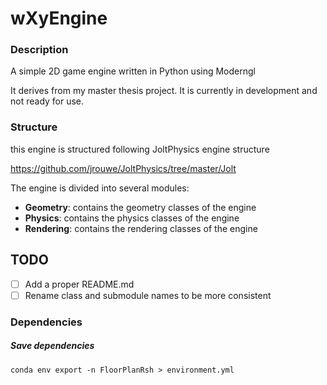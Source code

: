 # wXyEngine

### Description
A simple 2D game engine written in Python using Moderngl

It derives from my master thesis project.
It is currently in development and not ready for use.

### Structure

this engine is structured following JoltPhysics engine structure

https://github.com/jrouwe/JoltPhysics/tree/master/Jolt

The engine is divided into several modules:
- **Geometry**: contains the geometry classes of the engine
- **Physics**: contains the physics classes of the engine
- **Rendering**: contains the rendering classes of the engine

## TODO
- [ ] Add a proper README.md
- [ ] Rename class and submodule names to be more consistent

### Dependencies

##### Save dependencies

```conda
conda env export -n FloorPlanRsh > environment.yml
```
